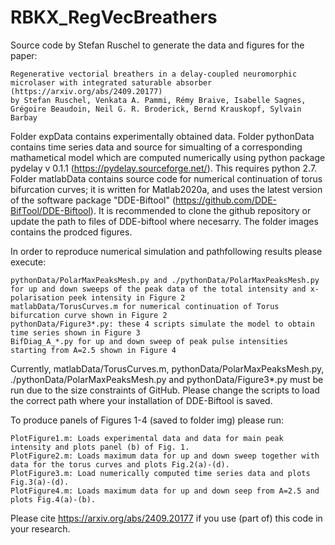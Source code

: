 # RBKX_RegVecBreathers

Source code by Stefan Ruschel to generate the data and figures for the paper:

	Regenerative vectorial breathers in a delay-coupled neuromorphic microlaser with integrated saturable absorber (https://arxiv.org/abs/2409.20177)
	by Stefan Ruschel, Venkata A. Pammi, Rémy Braive, Isabelle Sagnes, Grégoire Beaudoin, Neil G. R. Broderick, Bernd Krauskopf, Sylvain Barbay

Folder expData contains experimentally obtained data. Folder pythonData contains time series data and source for simualting of a corresponding mathametical model which are computed numerically using python package pydelay v 0.1.1 (https://pydelay.sourceforge.net/). This requires python 2.7. Folder matlabData contains source code for numerical continuation of torus bifurcation curves; it is written for Matlab2020a, and uses the latest version of the software package "DDE-Biftool" (https://github.com/DDE-BifTool/DDE-Biftool). It is recommended to clone the github repository or update the path to files of DDE-biftool where necesarry. The folder images contains the prodced figures.

In order to reproduce numerical simulation and pathfollowing results please execute: 

	pythonData/PolarMaxPeaksMesh.py and ./pythonData/PolarMaxPeaksMesh.py for up and down sweeps of the peak data of the total intensity and x-polarisation peek intensity in Figure 2
 	matlabData/TorusCurves.m for numerical continuation of Torus bifurcation curve shown in Figure 2
 	pythonData/Figure3*.py: these 4 scripts simulate the model to obtain time series shown in Figure 3
  	BifDiag_A_*.py for up and down sweep of peak pulse intensities starting from A=2.5 shown in Figure 4
  

Currently, matlabData/TorusCurves.m, pythonData/PolarMaxPeaksMesh.py, ./pythonData/PolarMaxPeaksMesh.py and pythonData/Figure3*.py must be run due to the size constraints of GitHub. Please change the scripts to load the correct path where your installation of DDE-Biftool is saved.

To produce panels of Figures 1-4 (saved to folder img) please run:

	PlotFigure1.m: Loads experimental data and data for main peak intensity and plots panel (b) of Fig. 1.
	PlotFigure2.m: Loads maximum data for up and down sweep together with data for the torus curves and plots Fig.2(a)-(d). 
 	PlotFigure3.m: Load numerically computed time series data and plots Fig.3(a)-(d). 
 	PlotFigure4.m: Loads maximum data for up and down seep from A=2.5 and plots Fig.4(a)-(b). 

Please cite https://arxiv.org/abs/2409.20177 if you use (part of) this code in your research.


 

 
